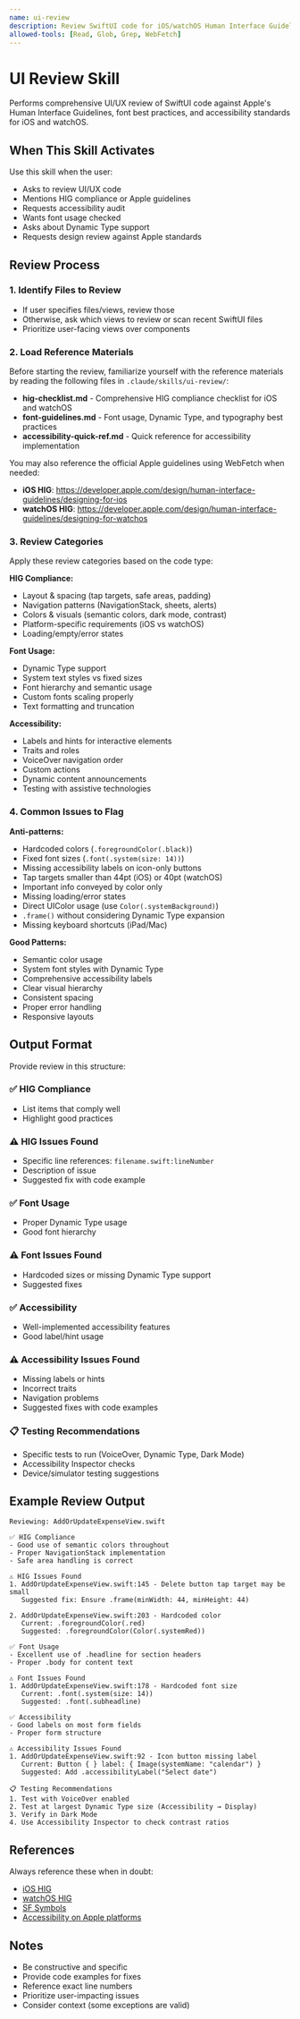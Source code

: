 ```yaml
---
name: ui-review
description: Review SwiftUI code for iOS/watchOS Human Interface Guidelines compliance, font usage, Dynamic Type support, and accessibility. Use when user mentions UI review, HIG, accessibility audit, font checks, or wants to verify interface design against Apple standards.
allowed-tools: [Read, Glob, Grep, WebFetch]
---
```


# UI Review Skill

Performs comprehensive UI/UX review of SwiftUI code against Apple's Human Interface Guidelines, font best practices, and accessibility standards for iOS and watchOS.

## When This Skill Activates

Use this skill when the user:
- Asks to review UI/UX code
- Mentions HIG compliance or Apple guidelines
- Requests accessibility audit
- Wants font usage checked
- Asks about Dynamic Type support
- Requests design review against Apple standards

## Review Process

### 1. Identify Files to Review

- If user specifies files/views, review those
- Otherwise, ask which views to review or scan recent SwiftUI files
- Prioritize user-facing views over components

### 2. Load Reference Materials

Before starting the review, familiarize yourself with the reference materials by reading the following files in `.claude/skills/ui-review/`:

- **hig-checklist.md** - Comprehensive HIG compliance checklist for iOS and watchOS
- **font-guidelines.md** - Font usage, Dynamic Type, and typography best practices
- **accessibility-quick-ref.md** - Quick reference for accessibility implementation

You may also reference the official Apple guidelines using WebFetch when needed:
- **iOS HIG**: https://developer.apple.com/design/human-interface-guidelines/designing-for-ios
- **watchOS HIG**: https://developer.apple.com/design/human-interface-guidelines/designing-for-watchos

### 3. Review Categories

Apply these review categories based on the code type:

**HIG Compliance:**
- Layout & spacing (tap targets, safe areas, padding)
- Navigation patterns (NavigationStack, sheets, alerts)
- Colors & visuals (semantic colors, dark mode, contrast)
- Platform-specific requirements (iOS vs watchOS)
- Loading/empty/error states

**Font Usage:**
- Dynamic Type support
- System text styles vs fixed sizes
- Font hierarchy and semantic usage
- Custom fonts scaling properly
- Text formatting and truncation

**Accessibility:**
- Labels and hints for interactive elements
- Traits and roles
- VoiceOver navigation order
- Custom actions
- Dynamic content announcements
- Testing with assistive technologies

### 4. Common Issues to Flag

**Anti-patterns:**
- Hardcoded colors (`.foregroundColor(.black)`)
- Fixed font sizes (`.font(.system(size: 14))`)
- Missing accessibility labels on icon-only buttons
- Tap targets smaller than 44pt (iOS) or 40pt (watchOS)
- Important info conveyed by color only
- Missing loading/error states
- Direct UIColor usage (use `Color(.systemBackground)`)
- `.frame()` without considering Dynamic Type expansion
- Missing keyboard shortcuts (iPad/Mac)

**Good Patterns:**
- Semantic color usage
- System font styles with Dynamic Type
- Comprehensive accessibility labels
- Clear visual hierarchy
- Consistent spacing
- Proper error handling
- Responsive layouts

## Output Format

Provide review in this structure:

### ✅ HIG Compliance
- List items that comply well
- Highlight good practices

### ⚠️ HIG Issues Found
- Specific line references: `filename.swift:lineNumber`
- Description of issue
- Suggested fix with code example

### ✅ Font Usage
- Proper Dynamic Type usage
- Good font hierarchy

### ⚠️ Font Issues Found
- Hardcoded sizes or missing Dynamic Type support
- Suggested fixes

### ✅ Accessibility
- Well-implemented accessibility features
- Good label/hint usage

### ⚠️ Accessibility Issues Found
- Missing labels or hints
- Incorrect traits
- Navigation problems
- Suggested fixes with code examples

### 📋 Testing Recommendations
- Specific tests to run (VoiceOver, Dynamic Type, Dark Mode)
- Accessibility Inspector checks
- Device/simulator testing suggestions

## Example Review Output

```
Reviewing: AddOrUpdateExpenseView.swift

✅ HIG Compliance
- Good use of semantic colors throughout
- Proper NavigationStack implementation
- Safe area handling is correct

⚠️ HIG Issues Found
1. AddOrUpdateExpenseView.swift:145 - Delete button tap target may be small
   Suggested fix: Ensure .frame(minWidth: 44, minHeight: 44)

2. AddOrUpdateExpenseView.swift:203 - Hardcoded color
   Current: .foregroundColor(.red)
   Suggested: .foregroundColor(Color(.systemRed))

✅ Font Usage
- Excellent use of .headline for section headers
- Proper .body for content text

⚠️ Font Issues Found
1. AddOrUpdateExpenseView.swift:178 - Hardcoded font size
   Current: .font(.system(size: 14))
   Suggested: .font(.subheadline)

✅ Accessibility
- Good labels on most form fields
- Proper form structure

⚠️ Accessibility Issues Found
1. AddOrUpdateExpenseView.swift:92 - Icon button missing label
   Current: Button { } label: { Image(systemName: "calendar") }
   Suggested: Add .accessibilityLabel("Select date")

📋 Testing Recommendations
1. Test with VoiceOver enabled
2. Test at largest Dynamic Type size (Accessibility → Display)
3. Verify in Dark Mode
4. Use Accessibility Inspector to check contrast ratios
```

## References

Always reference these when in doubt:
- [iOS HIG](https://developer.apple.com/design/human-interface-guidelines/designing-for-ios)
- [watchOS HIG](https://developer.apple.com/design/human-interface-guidelines/designing-for-watchos)
- [SF Symbols](https://developer.apple.com/sf-symbols/)
- [Accessibility on Apple platforms](https://developer.apple.com/accessibility/)

## Notes

- Be constructive and specific
- Provide code examples for fixes
- Reference exact line numbers
- Prioritize user-impacting issues
- Consider context (some exceptions are valid)
